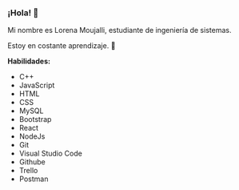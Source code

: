 ### ¡Hola! 👋

<!--
**LOREN932/LOREN932** is a ✨ _special_ ✨ repository because its `README.md` (this file) appears on your GitHub profile.

Here are some ideas to get you started:

- 🔭 I’m currently working on ...
- 🌱 I’m currently learning ...
- 👯 I’m looking to collaborate on ...
- 🤔 I’m looking for help with ...
- 💬 Ask me about ...
- 📫 How to reach me: ...
- 😄 Pronouns: ...
- ⚡ Fun fact: ...
-->
<p>Mi nombre es Lorena Moujalli, estudiante de ingeniería de sistemas. </p>
<p>Estoy en costante aprendizaje. 📝</p>

<p><strong>Habilidades: </strong></p>
<ul>
  <li>C++</li>
  <li>JavaScript</li>
  <li>HTML</li>
  <li>CSS</li>
   <li>MySQL</li>
   <li>Bootstrap</li>
  <li>React</li>
  <li>NodeJs</li>
  <li>Git</li>
<li>Visual Studio Code</li>
<li>Githube</li>
<li>Trello</li>
<li>Postman</li>
  <ul/>

 
 
 

    
    
  
    
  
 

